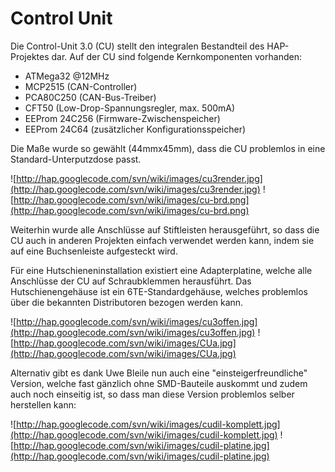 # Control Unit #

Die Control-Unit 3.0 (CU) stellt den integralen Bestandteil des HAP-Projektes dar. Auf der  CU sind folgende Kernkomponenten vorhanden:
  * ATMega32 @12MHz
  * MCP2515 (CAN-Controller)
  * PCA80C250 (CAN-Bus-Treiber)
  * CFT50 (Low-Drop-Spannungsregler, max. 500mA)
  * EEProm 24C256 (Firmware-Zwischenspeicher)
  * EEProm 24C64 (zusätzlicher Konfigurationsspeicher)

Die Maße wurde so gewählt (44mmx45mm), dass die CU problemlos in eine Standard-Unterputzdose passt.

![http://hap.googlecode.com/svn/wiki/images/cu3render.jpg](http://hap.googlecode.com/svn/wiki/images/cu3render.jpg)
![http://hap.googlecode.com/svn/wiki/images/cu-brd.png](http://hap.googlecode.com/svn/wiki/images/cu-brd.png)

Weiterhin wurde alle Anschlüsse auf Stiftleisten herausgeführt, so dass die CU auch in anderen Projekten einfach verwendet werden kann, indem sie auf eine Buchsenleiste aufgesteckt wird.

Für eine Hutschieneninstallation existiert eine Adapterplatine, welche alle Anschlüsse der CU auf Schraubklemmen herausführt.
Das Hutschienengehäuse ist ein 6TE-Standardgehäuse, welches problemlos über die bekannten Distributoren bezogen werden kann.

![http://hap.googlecode.com/svn/wiki/images/cu3offen.jpg](http://hap.googlecode.com/svn/wiki/images/cu3offen.jpg)
![http://hap.googlecode.com/svn/wiki/images/CUa.jpg](http://hap.googlecode.com/svn/wiki/images/CUa.jpg)

Alternativ gibt es dank Uwe Bleile nun auch eine "einsteigerfreundliche" Version, welche fast gänzlich ohne SMD-Bauteile auskommt und zudem auch noch einseitig ist, so dass man diese Version problemlos selber herstellen kann:


![http://hap.googlecode.com/svn/wiki/images/cudil-komplett.jpg](http://hap.googlecode.com/svn/wiki/images/cudil-komplett.jpg)
![http://hap.googlecode.com/svn/wiki/images/cudil-platine.jpg](http://hap.googlecode.com/svn/wiki/images/cudil-platine.jpg)